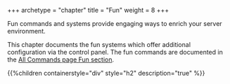 +++
archetype = "chapter"
title = "Fun"
weight = 8
+++

Fun commands and systems provide engaging ways to enrich your server environment.

This chapter documents the fun systems which offer additional configuration via the control panel. The fun commands are
documented in the [All Commands page Fun section](/core/all-commands#fun).

{{%children containerstyle="div" style="h2" description="true" %}}
